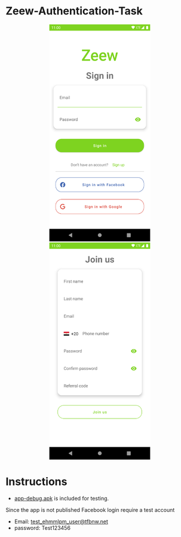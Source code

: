 # Zeew-Authentication-Task

<p align="center">
<img src="screenshots/login.png" height = "580" width="270">
<img src="screenshots/signup.png" height = "580" width="270">
</p>

# Instructions

* [app-debug.apk](app-debug.apk) is included for testing.

Since the app is not published Facebook login require a test account
* Email: test_ehmmlpm_user@tfbnw.net
* password: Test123456
